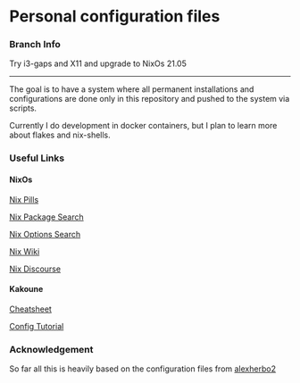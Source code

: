 # Personal configuration files

### Branch Info

Try i3-gaps and X11 and upgrade to NixOs 21.05

___

The goal is to have a system where all permanent installations and configurations are done only in this repository and pushed to the system via scripts.

Currently I do development in docker containers, but I plan to learn more about flakes and nix-shells.

### Useful Links

#### NixOs

[Nix Pills](https://nixos.org/guides/nix-pills/)

[Nix Package Search](https://search.nixos.org/packages)

[Nix Options Search](https://search.nixos.org/options?)

[Nix Wiki](https://nixos.wiki/wiki/Main_Page)

[Nix Discourse](https://discourse.nixos.org/)

#### Kakoune

[Cheatsheet](https://github.com/mawww/kakoune/wiki/Normal-mode-commands)

[Config Tutorial](https://erik-engheim.medium.com/my-kakoune-editor-configuration-34cca61a1ba9)

### Acknowledgement

So far all this is heavily based on the configuration files from [alexherbo2](https://github.com/alexherbo2/configuration)
